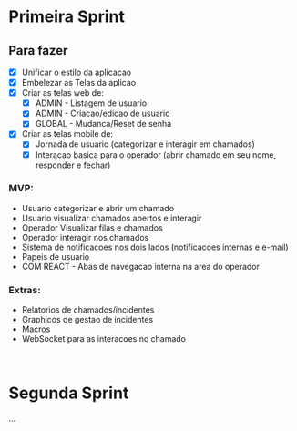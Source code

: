# Primeira Sprint

## Para fazer

- [x] Unificar o estilo da aplicacao
- [x] Embelezar as Telas da aplicao
- [x] Criar as telas web de:
  - [x] ADMIN - Listagem de usuario
  - [x] ADMIN - Criacao/edicao de usuario
  - [x] GLOBAL - Mudanca/Reset de senha
- [x] Criar as telas mobile de:
  - [x] Jornada de usuario (categorizar e interagir em chamados)
  - [x] Interacao basica para o operador (abrir chamado em seu nome, responder e fechar)

### MVP:

- Usuario categorizar e abrir um chamado
- Usuario visualizar chamados abertos e interagir
- Operador Visualizar filas e chamados
- Operador interagir nos chamados
- Sistema de notificacoes nos dois lados (notificacoes internas e e-mail)
- Papeis de usuario
- COM REACT - Abas de navegacao interna na area do operador

### Extras:

- Relatorios de chamados/incidentes
- Graphicos de gestao de incidentes
- Macros
- WebSocket para as interacoes no chamado

<br/>

# Segunda Sprint

...

